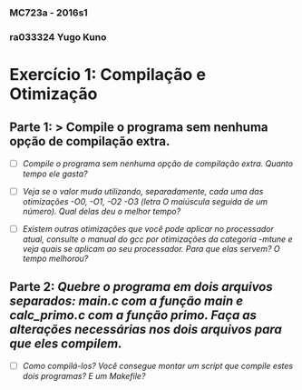 ### MC723a - 2016s1
### ra033324 Yugo Kuno
# Exercício 1: Compilação e Otimização

## Parte 1: > Compile o programa sem nenhuma opção de compilação extra.

- [ ] _Compile o programa sem nenhuma opção de compilação extra. Quanto tempo ele gasta?_
- [ ] _Veja se o valor muda utilizando, separadamente, cada uma das otimizações -O0, -O1, -O2 -O3 (letra O maiúscula seguida de um número). Qual delas deu o melhor tempo?_
- [ ] _Existem outras otimizações que você pode aplicar no processador atual, consulte o manual do gcc por otimizações da categoria -mtune e veja quais se aplicam ao seu processador. Para que elas servem? O tempo melhorou?_



## Parte 2: _Quebre o programa em dois arquivos separados: main.c com a função main e calc_primo.c com a função primo. Faça as alterações necessárias nos dois arquivos para que eles compilem._

- [ ] _Como compilá-los? Você consegue montar um script que compile estes dois programas? E um Makefile?_